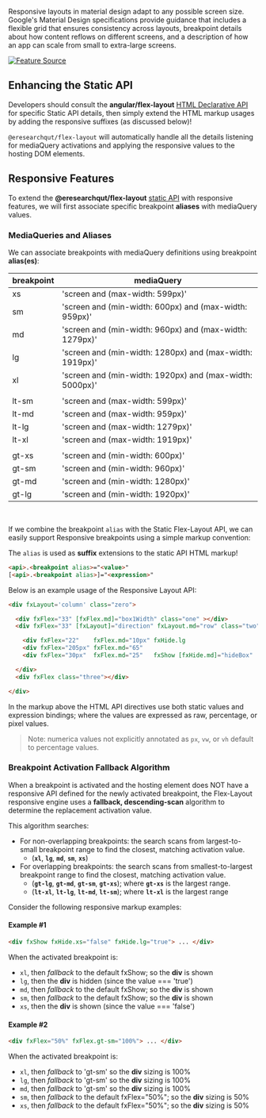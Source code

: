 Responsive layouts in material design adapt to any possible screen size. Google's Material Design specifications 
provide guidance that includes a flexible grid that ensures consistency across layouts, breakpoint details about how 
content reflows on different screens, and a description of how an app can scale from small to extra-large screens.

[![Feature Source](http://material-design.storage.googleapis.com/publish/material_v_4/material_ext_publish/0B8olV15J7abPSGFxemFiQVRtb1k/layout_adaptive_breakpoints_01.png)](https://material.io/guidelines/layout/responsive-ui.html)

## Enhancing the Static API

Developers should consult the **angular/flex-layout** 
[HTML Declarative API](https://github.com/angular/flex-layout/wiki/API-Documentation#html-api-declarative) for specific 
Static API details, then simply extend the HTML  markup usages by adding the responsive suffixes (as discussed below)!

`@eresearchqut/flex-layout` will automatically handle all the details listening for mediaQuery activations and applying the 
responsive values to the hosting DOM elements.

## Responsive Features

To extend the **@eresearchqut/flex-layout** 
[static API](https://github.com/angular/flex-layout/wiki/Declarative-API-Overview) with responsive features, we will 
first associate specific breakpoint **aliases** with mediaQuery values. 

### MediaQueries and Aliases

We can associate breakpoints with mediaQuery definitions using breakpoint **alias(es)**:

| breakpoint | mediaQuery |
|--------|--------|
| xs    | 'screen and (max-width: 599px)'                         |
| sm    | 'screen and (min-width: 600px) and (max-width: 959px)'  |
| md    | 'screen and (min-width: 960px) and (max-width: 1279px)' |
| lg    | 'screen and (min-width: 1280px) and (max-width: 1919px)'|
| xl    | 'screen and (min-width: 1920px) and (max-width: 5000px)'|
|       |                                                         |
| lt-sm | 'screen and (max-width: 599px)'                         |
| lt-md | 'screen and (max-width: 959px)'                         |
| lt-lg | 'screen and (max-width: 1279px)'                        |
| lt-xl | 'screen and (max-width: 1919px)'                        |
|       |                                                         |
| gt-xs | 'screen and (min-width: 600px)'                         |
| gt-sm | 'screen and (min-width: 960px)'                         |
| gt-md | 'screen and (min-width: 1280px)'                        |
| gt-lg | 'screen and (min-width: 1920px)'                        |
<br/>

If we combine the breakpoint `alias` with the Static Flex-Layout API, we can easily support Responsive breakpoints 
using a simple markup convention: 

The `alias` is used as **suffix** extensions to the static API HTML markup!

```html
<api>.<breakpoint alias>="<value>"
[<api>.<breakpoint alias>]="<expression>"
```


Below is an example usage of the Responsive Layout API:

```html
<div fxLayout='column' class="zero">

  <div fxFlex="33" [fxFlex.md]="box1Width" class="one" ></div>
  <div fxFlex="33" [fxLayout]="direction" fxLayout.md="row" class="two">

    <div fxFlex="22"    fxFlex.md="10px" fxHide.lg                       class="two_one"></div>
    <div fxFlex="205px" fxFlex.md="65"                                    class="two_two"></div>
    <div fxFlex="30px"  fxFlex.md="25"   fxShow [fxHide.md]="hideBox"   class="two_three"></div>

  </div>
  <div fxFlex class="three"></div>

</div>
```

In the markup above the HTML API directives use both static values and expression bindings; where the values are 
expressed as raw, percentage, or pixel values.

> Note: numerica values not explicitly annotated as `px`, `vw`, or `vh` default to percentage values.

### Breakpoint Activation Fallback Algorithm

When a breakpoint is activated and the hosting element does NOT have a responsive API defined for the newly activated 
breakpoint, the Flex-Layout responsive engine uses a **fallback, descending-scan** algorithm to determine the 
replacement activation value.

This algorithm searches:

* For non-overlapping breakpoints: the search scans from largest-to-small breakpoint range to find the closest, 
matching activation value.
  * (**`xl`**, **`lg`**, **`md`**, **`sm`**, **`xs`**)
* For overlapping breakpoints: the search scans from smallest-to-largest breakpoint range to find the closest, matching 
activation value.
  * (**`gt-lg`**, **`gt-md`**, **`gt-sm`**, **`gt-xs`**); where **`gt-xs`** is the largest range.
  * (**`lt-xl`**, **`lt-lg`**, **`lt-md`**, **`lt-sm`**); where **`lt-xl`** is the largest range

Consider the following responsive markup examples:

#### Example #1

```html
<div fxShow fxHide.xs="false" fxHide.lg="true"> ... </div>
```

When the activated breakpoint is:

* `xl`, then *fallback* to the default fxShow; so the **div** is shown
* `lg`, then the **div** is hidden (since the value === 'true')
* `md`, then *fallback* to the default fxShow; so the **div** is shown
* `sm`, then *fallback* to the default fxShow; so the **div** is shown
* `xs`, then the **div** is shown (since the value === 'false')

#### Example #2

```html
<div fxFlex="50%" fxFlex.gt-sm="100%"> ... </div>
```

When the activated breakpoint is:

* `xl`, then *fallback* to 'gt-sm' so the **div** sizing is 100%
* `lg`, then *fallback* to 'gt-sm' so the **div** sizing is 100%
* `md`, then *fallback* to 'gt-sm' so the **div** sizing is 100%
* `sm`, then *fallback* to the default fxFlex="50%"; so the **div** sizing is 50% 
* `xs`, then *fallback* to the default fxFlex="50%"; so the **div** sizing is 50% 
